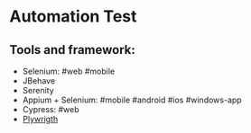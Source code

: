 # Automation Test


## Tools and framework:

- Selenium: #web #mobile
- JBehave
- Serenity
- Appium + Selenium: #mobile #android #ios #windows-app
- Cypress: #web
- [Plywrigth](https://playwright.dev/)
